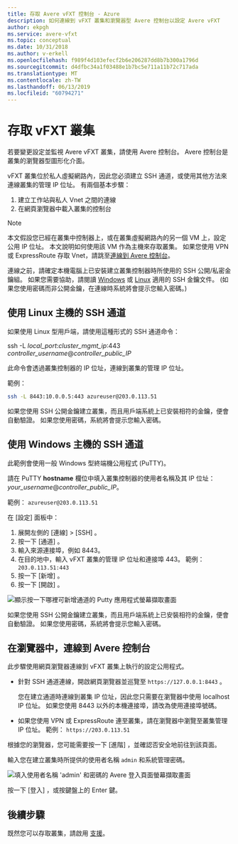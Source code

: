 ```yaml
---
title: 存取 Avere vFXT 控制台 - Azure
description: 如何連線到 vFXT 叢集和瀏覽器型 Avere 控制台以設定 Avere vFXT
author: ekpgh
ms.service: avere-vfxt
ms.topic: conceptual
ms.date: 10/31/2018
ms.author: v-erkell
ms.openlocfilehash: f989f4d103efecf2b6e206287dd8b7b300a1796d
ms.sourcegitcommit: d4dfbc34a1f03488e1b7bc5e711a11b72c717ada
ms.translationtype: MT
ms.contentlocale: zh-TW
ms.lasthandoff: 06/13/2019
ms.locfileid: "60794271"
---
```

# <a name="access-the-vfxt-cluster"></a>存取 vFXT 叢集

若要變更設定並監視 Avere vFXT 叢集，請使用 Avere 控制台。 Avere 控制台是叢集的瀏覽器型圖形化介面。

vFXT 叢集位於私人虛擬網路內，因此您必須建立 SSH 通道，或使用其他方法來連線叢集的管理 IP 位址。 有兩個基本步驟： 

1. 建立工作站與私人 Vnet 之間的連線 
1. 在網頁瀏覽器中載入叢集的控制台 

> [!NOTE] 
> 本文假設您已經在叢集中控制器上，或在叢集虛擬網路內的另一個 VM 上，設定公用 IP 位址。 本文說明如何使用該 VM 作為主機來存取叢集。 如果您使用 VPN 或 ExpressRoute 存取 Vnet，請跳至[連線到 Avere 控制台](#connect-to-the-avere-control-panel-in-a-browser)。

連線之前，請確定本機電腦上已安裝建立叢集控制器時所使用的 SSH 公開/私密金鑰組。 如果您需要協助，請閱讀 [Windows](https://docs.microsoft.com/azure/virtual-machines/linux/ssh-from-windows) 或 [Linux](https://docs.microsoft.com/azure/virtual-machines/linux/mac-create-ssh-keys) 適用的 SSH 金鑰文件。 (如果您使用密碼而非公開金鑰，在連線時系統將會提示您輸入密碼。) 

## <a name="ssh-tunnel-with-a-linux-host"></a>使用 Linux 主機的 SSH 通道

如果使用 Linux 型用戶端，請使用這種形式的 SSH 通道命令： 

ssh -L *local_port*:*cluster_mgmt_ip*:443 *controller_username*\@*controller_public_IP*

此命令會透過叢集控制器的 IP 位址，連線到叢集的管理 IP 位址。

範例：

```sh
ssh -L 8443:10.0.0.5:443 azureuser@203.0.113.51
```

如果您使用 SSH 公開金鑰建立叢集，而且用戶端系統上已安裝相符的金鑰，便會自動驗證。 如果您使用密碼，系統將會提示您輸入密碼。

## <a name="ssh-tunnel-with-a-windows-host"></a>使用 Windows 主機的 SSH 通道

此範例會使用一般 Windows 型終端機公用程式 (PuTTY)。

請在 PuTTY **hostname** 欄位中填入叢集控制器的使用者名稱及其 IP 位址：*your_username*\@*controller_public_IP*。

範例： ``azureuser@203.0.113.51``

在 [設定]  面板中：

1. 展開左側的 [連線]   > [SSH]  。 
1. 按一下 [通道]  。 
1. 輸入來源連接埠，例如 8443。 
1. 在目的地中，輸入 vFXT 叢集的管理 IP 位址和連接埠 443。 
   範例： ``203.0.113.51:443``
1. 按一下 [新增]  。
1. 按一下 [開啟]  。

![顯示按一下哪裡可新增通道的 Putty 應用程式螢幕擷取畫面](media/avere-vfxt-ptty-numbered.png)

如果您使用 SSH 公開金鑰建立叢集，而且用戶端系統上已安裝相符的金鑰，便會自動驗證。 如果您使用密碼，系統將會提示您輸入密碼。

## <a name="connect-to-the-avere-control-panel-in-a-browser"></a>在瀏覽器中，連線到 Avere 控制台

此步驟使用網頁瀏覽器連線到 vFXT 叢集上執行的設定公用程式。

* 針對 SSH 通道連線，開啟網頁瀏覽器並巡覽至 `https://127.0.0.1:8443` 。 

  您在建立通道時連線到叢集 IP 位址，因此您只需要在瀏覽器中使用 localhost IP 位址。 如果您使用 8443 以外的本機連接埠，請改為使用連接埠號碼。

* 如果您使用 VPN 或 ExpressRoute 連至叢集，請在瀏覽器中瀏覽至叢集管理 IP 位址。 範例： ``https://203.0.113.51``

根據您的瀏覽器，您可能需要按一下 [進階]  ，並確認否安全地前往到該頁面。

輸入您在建立叢集時所提供的使用者名稱 `admin` 和系統管理密碼。

![填入使用者名稱 'admin' 和密碼的 Avere 登入頁面螢幕擷取畫面](media/avere-vfxt-gui-login.png)

按一下 [登入]  ，或按鍵盤上的 Enter 鍵。

## <a name="next-steps"></a>後續步驟

既然您可以存取叢集，請啟用 [支援](avere-vfxt-enable-support.md)。
